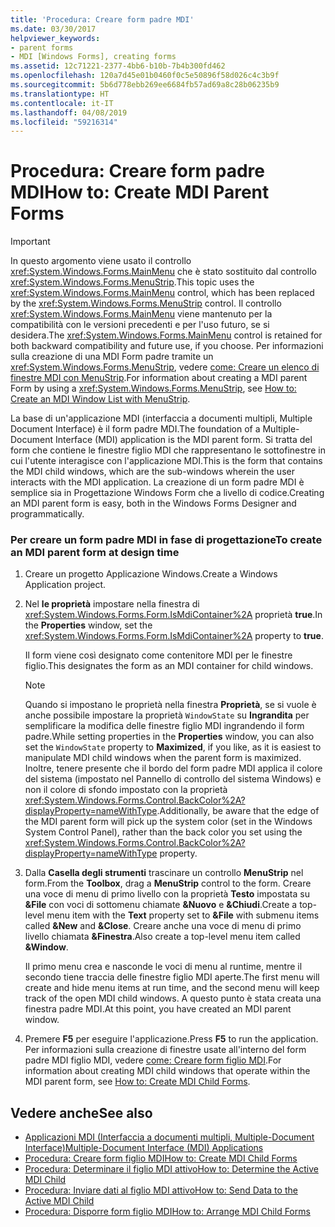 ```yaml
---
title: 'Procedura: Creare form padre MDI'
ms.date: 03/30/2017
helpviewer_keywords:
- parent forms
- MDI [Windows Forms], creating forms
ms.assetid: 12c71221-2377-4bb6-b10b-7b4b300fd462
ms.openlocfilehash: 120a7d45e01b0460f0c5e50896f58d026c4c3b9f
ms.sourcegitcommit: 5b6d778ebb269ee6684fb57ad69a8c28b06235b9
ms.translationtype: HT
ms.contentlocale: it-IT
ms.lasthandoff: 04/08/2019
ms.locfileid: "59216314"
---
```

# <a name="how-to-create-mdi-parent-forms"></a><span data-ttu-id="e2ae0-102">Procedura: Creare form padre MDI</span><span class="sxs-lookup"><span data-stu-id="e2ae0-102">How to: Create MDI Parent Forms</span></span>
> [!IMPORTANT]
>  <span data-ttu-id="e2ae0-103">In questo argomento viene usato il controllo <xref:System.Windows.Forms.MainMenu> che è stato sostituito dal controllo <xref:System.Windows.Forms.MenuStrip>.</span><span class="sxs-lookup"><span data-stu-id="e2ae0-103">This topic uses the <xref:System.Windows.Forms.MainMenu> control, which has been replaced by the <xref:System.Windows.Forms.MenuStrip> control.</span></span> <span data-ttu-id="e2ae0-104">Il controllo <xref:System.Windows.Forms.MainMenu> viene mantenuto per la compatibilità con le versioni precedenti e per l'uso futuro, se si desidera.</span><span class="sxs-lookup"><span data-stu-id="e2ae0-104">The <xref:System.Windows.Forms.MainMenu> control is retained for both backward compatibility and future use, if you choose.</span></span>  <span data-ttu-id="e2ae0-105">Per informazioni sulla creazione di una MDI Form padre tramite un <xref:System.Windows.Forms.MenuStrip>, vedere [come: Creare un elenco di finestre MDI con MenuStrip](../controls/how-to-create-an-mdi-window-list-with-menustrip-windows-forms.md).</span><span class="sxs-lookup"><span data-stu-id="e2ae0-105">For information about creating a MDI parent Form by using a <xref:System.Windows.Forms.MenuStrip>, see [How to: Create an MDI Window List with MenuStrip](../controls/how-to-create-an-mdi-window-list-with-menustrip-windows-forms.md).</span></span>  
  
 <span data-ttu-id="e2ae0-106">La base di un'applicazione MDI (interfaccia a documenti multipli, Multiple Document Interface) è il form padre MDI.</span><span class="sxs-lookup"><span data-stu-id="e2ae0-106">The foundation of a Multiple-Document Interface (MDI) application is the MDI parent form.</span></span> <span data-ttu-id="e2ae0-107">Si tratta del form che contiene le finestre figlio MDI che rappresentano le sottofinestre in cui l'utente interagisce con l'applicazione MDI.</span><span class="sxs-lookup"><span data-stu-id="e2ae0-107">This is the form that contains the MDI child windows, which are the sub-windows wherein the user interacts with the MDI application.</span></span> <span data-ttu-id="e2ae0-108">La creazione di un form padre MDI è semplice sia in Progettazione Windows Form che a livello di codice.</span><span class="sxs-lookup"><span data-stu-id="e2ae0-108">Creating an MDI parent form is easy, both in the Windows Forms Designer and programmatically.</span></span>  
  
### <a name="to-create-an-mdi-parent-form-at-design-time"></a><span data-ttu-id="e2ae0-109">Per creare un form padre MDI in fase di progettazione</span><span class="sxs-lookup"><span data-stu-id="e2ae0-109">To create an MDI parent form at design time</span></span>  
  
1.  <span data-ttu-id="e2ae0-110">Creare un progetto Applicazione Windows.</span><span class="sxs-lookup"><span data-stu-id="e2ae0-110">Create a Windows Application project.</span></span>  
  
2.  <span data-ttu-id="e2ae0-111">Nel **le proprietà** impostare nella finestra di <xref:System.Windows.Forms.Form.IsMdiContainer%2A> proprietà **true**.</span><span class="sxs-lookup"><span data-stu-id="e2ae0-111">In the **Properties** window, set the <xref:System.Windows.Forms.Form.IsMdiContainer%2A> property to **true**.</span></span>  
  
     <span data-ttu-id="e2ae0-112">Il form viene così designato come contenitore MDI per le finestre figlio.</span><span class="sxs-lookup"><span data-stu-id="e2ae0-112">This designates the form as an MDI container for child windows.</span></span>  
  
    > [!NOTE]
    >  <span data-ttu-id="e2ae0-113">Quando si impostano le proprietà nella finestra **Proprietà**, se si vuole è anche possibile impostare la proprietà `WindowState` su **Ingrandita** per semplificare la modifica delle finestre figlio MDI ingrandendo il form padre.</span><span class="sxs-lookup"><span data-stu-id="e2ae0-113">While setting properties in the **Properties** window, you can also set the `WindowState` property to **Maximized**, if you like, as it is easiest to manipulate MDI child windows when the parent form is maximized.</span></span> <span data-ttu-id="e2ae0-114">Inoltre, tenere presente che il bordo del form padre MDI applica il colore del sistema (impostato nel Pannello di controllo del sistema Windows) e non il colore di sfondo impostato con la proprietà <xref:System.Windows.Forms.Control.BackColor%2A?displayProperty=nameWithType>.</span><span class="sxs-lookup"><span data-stu-id="e2ae0-114">Additionally, be aware that the edge of the MDI parent form will pick up the system color (set in the Windows System Control Panel), rather than the back color you set using the <xref:System.Windows.Forms.Control.BackColor%2A?displayProperty=nameWithType> property.</span></span>  
  
3.  <span data-ttu-id="e2ae0-115">Dalla **Casella degli strumenti** trascinare un controllo **MenuStrip** nel form.</span><span class="sxs-lookup"><span data-stu-id="e2ae0-115">From the **Toolbox**, drag a **MenuStrip** control to the form.</span></span> <span data-ttu-id="e2ae0-116">Creare una voce di menu di primo livello con la proprietà **Testo** impostata su **&File** con voci di sottomenu chiamate **&Nuovo** e **&Chiudi**.</span><span class="sxs-lookup"><span data-stu-id="e2ae0-116">Create a top-level menu item with the **Text** property set to **&File** with submenu items called **&New** and **&Close**.</span></span> <span data-ttu-id="e2ae0-117">Creare anche una voce di menu di primo livello chiamata **&Finestra**.</span><span class="sxs-lookup"><span data-stu-id="e2ae0-117">Also create a top-level menu item called **&Window**.</span></span>  
  
     <span data-ttu-id="e2ae0-118">Il primo menu crea e nasconde le voci di menu al runtime, mentre il secondo tiene traccia delle finestre figlio MDI aperte.</span><span class="sxs-lookup"><span data-stu-id="e2ae0-118">The first menu will create and hide menu items at run time, and the second menu will keep track of the open MDI child windows.</span></span> <span data-ttu-id="e2ae0-119">A questo punto è stata creata una finestra padre MDI.</span><span class="sxs-lookup"><span data-stu-id="e2ae0-119">At this point, you have created an MDI parent window.</span></span>  
  
4.  <span data-ttu-id="e2ae0-120">Premere **F5** per eseguire l'applicazione.</span><span class="sxs-lookup"><span data-stu-id="e2ae0-120">Press **F5** to run the application.</span></span> <span data-ttu-id="e2ae0-121">Per informazioni sulla creazione di finestre usate all'interno del form padre MDI figlio MDI, vedere [come: Creare form figlio MDI](how-to-create-mdi-child-forms.md).</span><span class="sxs-lookup"><span data-stu-id="e2ae0-121">For information about creating MDI child windows that operate within the MDI parent form, see [How to: Create MDI Child Forms](how-to-create-mdi-child-forms.md).</span></span>  
  
## <a name="see-also"></a><span data-ttu-id="e2ae0-122">Vedere anche</span><span class="sxs-lookup"><span data-stu-id="e2ae0-122">See also</span></span>

- [<span data-ttu-id="e2ae0-123">Applicazioni MDI (Interfaccia a documenti multipli, Multiple-Document Interface)</span><span class="sxs-lookup"><span data-stu-id="e2ae0-123">Multiple-Document Interface (MDI) Applications</span></span>](multiple-document-interface-mdi-applications.md)
- [<span data-ttu-id="e2ae0-124">Procedura: Creare form figlio MDI</span><span class="sxs-lookup"><span data-stu-id="e2ae0-124">How to: Create MDI Child Forms</span></span>](how-to-create-mdi-child-forms.md)
- [<span data-ttu-id="e2ae0-125">Procedura: Determinare il figlio MDI attivo</span><span class="sxs-lookup"><span data-stu-id="e2ae0-125">How to: Determine the Active MDI Child</span></span>](how-to-determine-the-active-mdi-child.md)
- [<span data-ttu-id="e2ae0-126">Procedura: Inviare dati al figlio MDI attivo</span><span class="sxs-lookup"><span data-stu-id="e2ae0-126">How to: Send Data to the Active MDI Child</span></span>](how-to-send-data-to-the-active-mdi-child.md)
- [<span data-ttu-id="e2ae0-127">Procedura: Disporre form figlio MDI</span><span class="sxs-lookup"><span data-stu-id="e2ae0-127">How to: Arrange MDI Child Forms</span></span>](how-to-arrange-mdi-child-forms.md)

